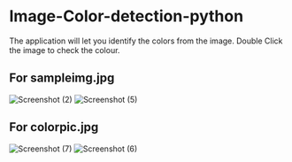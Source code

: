 # Image-Color-detection-python
The application will let you identify the colors from the image. Double Click the image to check the colour.

## For sampleimg.jpg
![Screenshot (2)](https://user-images.githubusercontent.com/23741325/167631733-694e62de-1f12-43c8-a191-3e2270188660.png)
![Screenshot (5)](https://user-images.githubusercontent.com/23741325/167631763-2cf6580d-9988-416a-a627-fa53f4052eeb.png)

## For colorpic.jpg
![Screenshot (7)](https://user-images.githubusercontent.com/23741325/167631797-c945e7de-7f54-40e7-b528-7ed0c8d04093.png)
![Screenshot (6)](https://user-images.githubusercontent.com/23741325/167631812-6ecee510-c349-4fc3-be7c-edae446ed7c2.png)
